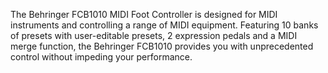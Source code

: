The Behringer FCB1010 MIDI Foot Controller is designed for MIDI instruments and controlling a range of MIDI equipment. Featuring 10 banks of presets with user-editable presets, 2 expression pedals and a MIDI merge function, the Behringer FCB1010 provides you with unprecedented control without impeding your performance. 
